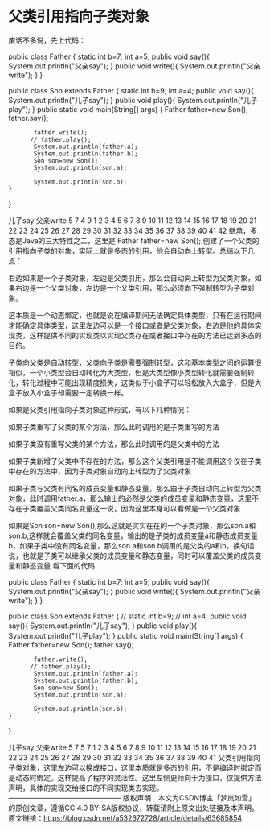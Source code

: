 # 父类引用指向子类对象

废话不多说，先上代码：

public class Father {
    static int b=7;
     int a=5;
     public void say(){
         System.out.println("父亲say");
     }
     public void write(){
         System.out.println("父亲write");
     }
}

public class Son extends Father {
      static int b=9;
      int a=4;
      public void say(){
             System.out.println("儿子say");
         }
       public void play(){
           System.out.println("儿子play");
       }
       public static void main(String[] args) {
           Father father=new Son();
           father.say();

           father.write();
          // father.play();
           System.out.println(father.a);
           System.out.println(father.b);
           Son son=new Son();
           System.out.println(son.a);
    
           System.out.println(son.b);
    }
}

儿子say
父亲write
5
7
4
9
1
2
3
4
5
6
7
8
9
10
11
12
13
14
15
16
17
18
19
20
21
22
23
24
25
26
27
28
29
30
31
32
33
34
35
36
37
38
39
40
41
42
继承，多态是Java的三大特性之二，这里是 Father father=new Son();.创建了一个父类的引用指向子类的对象，实际上就是多态的引用，他会自动向上转型。总结以下几点：

右边如果是一个子类对象，左边是父类引用，那么会自动向上转型为父类对象，如果右边是一个父类对象，左边是一个父类引用，那么必须向下强制转型为子类对象。

这本质是一个动态绑定，也就是说在编译期间无法确定具体类型，只有在运行期间才能确定具体类型，这里左边可以是一个接口或者是父类对象，右边是他的具体实现类，这样提供不同的实现类以实现父类存在或者接口中存在的方法已达到多态的目的。

子类向父类是自动转型，父类向子类是需要强制转型，这和基本类型之间的运算很相似，一个小类型会自动转化为大类型，但是大类型像小类型转化就需要强制转化，转化过程中可能出现精度损失，这类似于小盒子可以轻松放入大盒子，但是大盒子放入小盒子却需要一定转换一样。

如果是父类引用指向子类对象这种形式，有以下几种情况：

如果子类重写了父类的某个方法，那么此时调用的是子类重写的方法

如果子类没有重写父类的某个方法，那么此时调用的是父类中的方法

如果子类新增了父类中不存在的方法，那么这个父类引用是不能调用这个仅在子类中存在的方法中，因为子类对象自动向上转型为了父类对象

如果子类与父类有同名的成员变量和静态变量，那么由于子类自动向上转型为父类对象，此时调用father.a，那么输出的必然是父类的成员变量和静态变量，这里不存在子类覆盖父类同名变量这一说，因为这里本身可以看做是一个父类对象

如果是Son son=new Son(),那么这就是实实在在的一个子类对象，那么son.a和son.b,这样就会覆盖父类的同名变量，输出的是子类的成员变量a和静态成员变量b，如果子类中没有同名变量，那么son.a和son.b调用的是父类的a和b。换句话说，也就是子类可以继承父类的成员变量和静态变量，同时可以覆盖父类的成员变量和静态变量
看下面的代码

public class Father {
    static int b=7;
     int a=5;
     public void say(){
         System.out.println("父亲say");
     }
     public void write(){
         System.out.println("父亲write");
     }
}

public class Son extends Father {
//    static int b=9;
    //  int a=4;
      public void say(){
             System.out.println("儿子say");
         }
       public void play(){
           System.out.println("儿子play");
       }
       public static void main(String[] args) {
           Father father=new Son();
           father.say();

           father.write();
          // father.play();
           System.out.println(father.a);
           System.out.println(father.b);
           Son son=new Son();
           System.out.println(son.a);
    
           System.out.println(son.b);
    }
}

儿子say
父亲write
5
7
5
7
1
2
3
4
5
6
7
8
9
10
11
12
13
14
15
16
17
18
19
20
21
22
23
24
25
26
27
28
29
30
31
32
33
34
35
36
37
38
39
40
41
父类引用指向子类对象，这里左边可以换成接口，这里本质就是多态的引用，不是编译时绑定而是动态时绑定。这样提高了程序的灵活性。这里左侧更倾向于为接口，仅提供方法声明，具体的实现交给接口的不同实现类去实现。
————————————————
版权声明：本文为CSDN博主「梦岚如雪」的原创文章，遵循CC 4.0 BY-SA版权协议，转载请附上原文出处链接及本声明。
原文链接：https://blog.csdn.net/a532672728/article/details/63685854